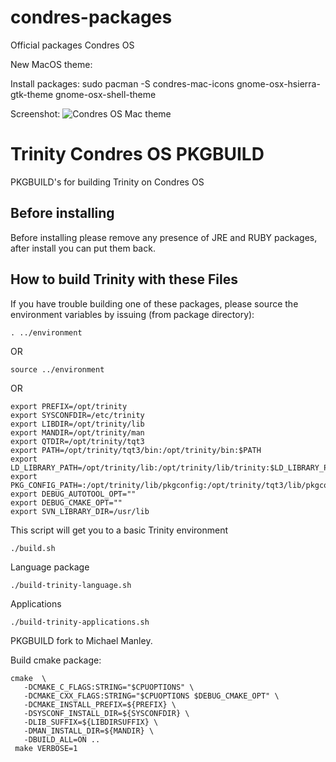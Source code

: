 # condres-packages
Official packages Condres OS

New MacOS theme:

Install packages: sudo pacman -S condres-mac-icons gnome-osx-hsierra-gtk-theme gnome-osx-shell-theme 

Screenshot:
![Condres OS Mac theme](https://github.com/specialworld83/condres-packages/blob/master/theme-mac.png)

# Trinity Condres OS PKGBUILD
PKGBUILD's for building Trinity on Condres OS

## Before installing
Before installing please remove any presence of JRE and RUBY packages, 
after install you can put them back.


## How to build Trinity with these Files
If you have trouble building one of these packages,
please source the environment variables by issuing (from package directory):
```
. ../environment
```
OR
```
source ../environment
```
OR
```
export PREFIX=/opt/trinity
export SYSCONFDIR=/etc/trinity
export LIBDIR=/opt/trinity/lib
export MANDIR=/opt/trinity/man
export QTDIR=/opt/trinity/tqt3
export PATH=/opt/trinity/tqt3/bin:/opt/trinity/bin:$PATH
export LD_LIBRARY_PATH=/opt/trinity/lib:/opt/trinity/lib/trinity:$LD_LIBRARY_PATH
export PKG_CONFIG_PATH=:/opt/trinity/lib/pkgconfig:/opt/trinity/tqt3/lib/pkgconfig:$PKG_CONFIG_PATH
export DEBUG_AUTOTOOL_OPT=""
export DEBUG_CMAKE_OPT=""
export SVN_LIBRARY_DIR=/usr/lib
```

This script will get you to a basic Trinity environment
```
./build.sh
```
Language package
```
./build-trinity-language.sh

```
Applications
```
./build-trinity-applications.sh
```
PKGBUILD fork to Michael Manley. 

Build cmake package:
```
cmake  \
   -DCMAKE_C_FLAGS:STRING="$CPUOPTIONS" \
   -DCMAKE_CXX_FLAGS:STRING="$CPUOPTIONS $DEBUG_CMAKE_OPT" \
   -DCMAKE_INSTALL_PREFIX=${PREFIX} \
   -DSYSCONF_INSTALL_DIR=${SYSCONFDIR} \
   -DLIB_SUFFIX=${LIBDIRSUFFIX} \
   -DMAN_INSTALL_DIR=${MANDIR} \
   -DBUILD_ALL=ON ..
 make VERBOSE=1
```



